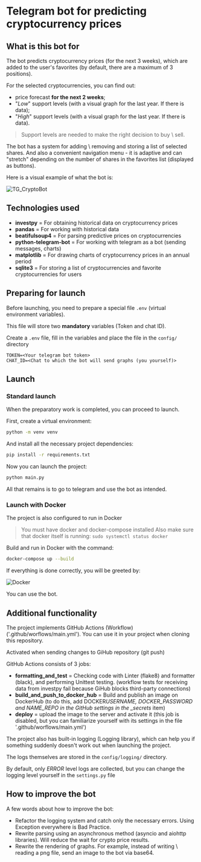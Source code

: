 # Telegram bot for predicting cryptocurrency prices

## What is this bot for

The bot predicts cryptocurrency prices (for the next 3 weeks), which are added to the user's favorites (by default, there are a maximum of 3 positions).

For the selected cryptocurrencies, you can find out:

- price forecast **for the next 2 weeks**;
- "_Low_" support levels (with a visual graph for the last year. If there is data);
- "_High_" support levels (with a visual graph for the last year. If there is data).

> Support levels are needed to make the right decision to buy \ sell.

The bot has a system for adding \ removing and storing a list of selected shares.
And also a convenient navigation menu - it is adaptive and can "stretch" depending on the number of shares in the favorites list (displayed as buttons).

Here is a visual example of what the bot is:

![TG_CryptoBot](_assets/TG-BOT.gif)

## Technologies used

- **investpy** = For obtaining historical data on cryptocurrency prices
- **pandas** = For working with historical data
- **beatifulsoup4** = For parsing predictive prices on cryptocurrencies
- **python-telegram-bot** = For working with telegram as a bot (sending messages, charts)
- **matplotlib** = For drawing charts of cryptocurrency prices in an annual period
- **sqlite3** = For storing a list of cryptocurrencies and favorite cryptocurrencies for users

## Preparing for launch

Before launching, you need to prepare a special file `.env` (virtual environment variables).

This file will store two **mandatory** variables (Token and chat ID).

Create a `.env` file, fill in the variables and place the file in the `config/` directory

```
TOKEN=<Your telegram bot token>
CHAT_ID=<Chat to which the bot will send graphs (you yourself)>
```

## Launch

### Standard launch

When the preparatory work is completed, you can proceed to launch.

First, create a virtual environment:

```bash
python -m venv venv
```

And install all the necessary project dependencies:

```bash
pip install -r requirements.txt
```

Now you can launch the project:

```bash
python main.py
```

All that remains is to go to telegram and use the bot as intended.

### Launch with Docker

The project is also configured to run in Docker

> You must have docker and docker-compose installed
> Also make sure that docker itself is running: `sudo systemctl status docker`

Build and run in Docker with the command:

```bash
docker-compose up --build
```

If everything is done correctly, you will be greeted by:

![Docker](_assets/Docker-done.png)

You can use the bot.

## Additional functionality

The project implements GitHub Actions (Workflow) ('.github/worflows/main.yml').
You can use it in your project when cloning this repository.

Activated when sending changes to GiHub repository (git push)

GitHub Actions consists of 3 jobs:

- **formatting_and_test** = Checking code with Linter (flake8) and formatter (black), and performing Unittest testing.
(workflow tests for receiving data from investpy fail because GiHub blocks third-party connections)
- **build_and_push_to_docker_hub** = Build and publish an image on DockerHub
(to do this, add DOCKER*USERNAME, DOCKER_PASSWORD and NAME_REPO in the GitHub settings in the \_secrets* item)
- **deploy** = upload the image to the server and activate it
(this job is disabled, but you can familiarize yourself with its settings in the file '.github/worflows/main.yml')

The project also has built-in logging (Logging library), which can help you if something suddenly doesn't work out when launching the project.

The logs themselves are stored in the `config/logging/` directory.

By default, only _ERROR_ level logs are collected, but you can change the logging level yourself in the `settings.py` file

## How to improve the bot

A few words about how to improve the bot:

- Refactor the logging system and catch only the necessary errors. Using Exception everywhere is Bad Practice.
- Rewrite parsing using an asynchronous method (asyncio and aiohttp libraries). Will reduce the wait for crypto price results.
- Rewrite the rendering of graphs. For example, instead of writing \ reading a png file, send an image to the bot via base64.
